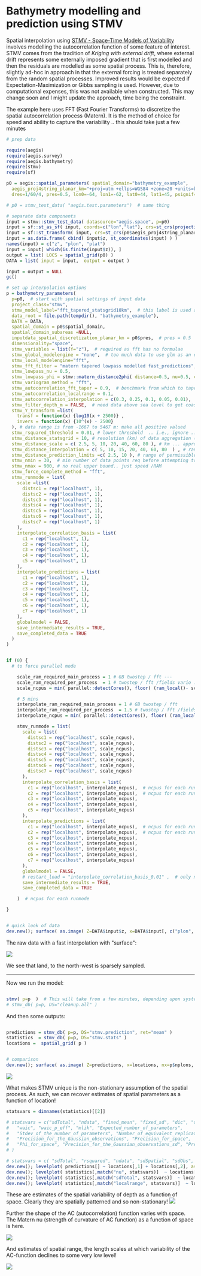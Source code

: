 
# Bathymetry modelling and prediction using STMV

Spatial interpolation using [STMV - Space-Time Models of Variability](https://github.com/jae0/stmv) involves modelling the autocorrelation function of some feature of interest. STMV comes from the tradition of *Kriging with external drift*, where external drift represents some externally imposed gradient that is first modelled and then the residuals are modelled as some spatial process. This is, therefore, slightly ad-hoc in approach in that the external forcing is treated separately from the random spatial processes. Improved results would be expected if Expectation-Maximization or Gibbs sampling is used. However, due to computational expenses, this was not available when constructed. This may change soon and I might update the approach, time being the constraint. 

The example here uses FFT (Fast Fourier Transforms) to discretize the spatial autocorrelation process (Matern). It is the method of choice for speed and ability to capture the variability .. this should take just a few minutes

```r
# prep data

require(aegis)
require(aegis.survey)
require(aegis.bathymetry)
require(stmv)
require(sf)

p0 = aegis::spatial_parameters( spatial_domain="bathymetry_example",
  aegis_proj4string_planar_km="+proj=utm +ellps=WGS84 +zone=20 +units=km",
  dres=1/60/4, pres=0.5, lon0=-64, lon1=-62, lat0=44, lat1=45, psignif=2 )

# p0 = stmv_test_data( "aegis.test.parameters")  # same thing

# separate data components
input = stmv::stmv_test_data( datasource="aegis.space", p=p0)
input = sf::st_as_sf( input, coords=c("lon","lat"), crs=st_crs(projection_proj4string("lonlat_wgs84")) )
input = sf::st_transform( input, crs=st_crs(p0$aegis_proj4string_planar_km) )
input = as.data.frame( cbind( input$z, st_coordinates(input) ) )
names(input) = c("z", "plon", "plat")
input = input[ which(is.finite(input$z)), ]
output = list( LOCS = spatial_grid(p0) )
DATA = list( input = input,  output = output )

input = output = NULL
gc()

# set up interpolation options
p = bathymetry_parameters(
  p=p0,  # start with spatial settings of input data
  project_class="stmv",
  stmv_model_label="fft_tapered_statsgrid10km",  # this label is used as directory for storage
  data_root = file.path(tempdir(), "bathymetry_example"),
  DATA = DATA,
  spatial_domain = p0$spatial_domain,
  spatial_domain_subareas =NULL,
  inputdata_spatial_discretization_planar_km = p0$pres,  # pres = 0.5
  dimensionality="space",
  stmv_variables = list(Y="z"),  # required as fft has no formulae
  stmv_global_modelengine = "none",  # too much data to use glm as an entry into link space ... use a direct transformation
  stmv_local_modelengine="fft",
  stmv_fft_filter = "matern tapered lowpass modelled fast_predictions", #  matern with taper, fast predictions are sufficient as data density is high
  stmv_lowpass_nu = 0.5,
  stmv_lowpass_phi = stmv::matern_distance2phi( distance=0.5, nu=0.5, cor=0.1 ),  # note: p$pres = 0.5
  stmv_variogram_method = "fft",
  stmv_autocorrelation_fft_taper = 0.9,  # benchmark from which to taper .. high data density truncate local predictions to capture heterogeneity
  stmv_autocorrelation_localrange = 0.1,
  stmv_autocorrelation_interpolation = c(0.3, 0.25, 0.1, 0.05, 0.01),  # start with smaller localrange estimates and expand
  stmv_filter_depth_m = FALSE,  # need data above sea level to get coastline
  stmv_Y_transform =list(
    transf = function(x) {log10(x + 2500)} ,
    invers = function(x) {10^(x) - 2500}
  ), # data range is from -1667 to 5467 m: make all positive valued
  stmv_rsquared_threshold = 0.01, # lower threshold  .. i.e., ignore ... there is no timeseries model, nor a fixed effect spatial "model"
  stmv_distance_statsgrid = 10, # resolution (km) of data aggregation (i.e. generation of the ** statistics ** )
  stmv_distance_scale = c( 2.5, 5, 10, 20, 40, 60, 80 ), # km ... approx guesses of 95% AC range
  stmv_distance_interpolation = c( 5, 10, 15, 20, 40, 60, 80  ) , # range of permissible predictions km (i.e 1/2 stats grid to upper limit) .. in this case 5, 10, 20
  stmv_distance_prediction_limits =c( 2.5, 10 ), # range of permissible predictions km (i.e 1/2 stats grid to upper limit based upon data density)
  stmv_nmin = 30,  # min number of data points req before attempting to model in a localized space
  stmv_nmax = 900, # no real upper bound.. just speed /RAM
  stmv_force_complete_method = "fft",
  stmv_runmode = list(
    scale =list( 
      distsc1 = rep("localhost", 1), 
      distsc2 = rep("localhost", 1), 
      distsc3 = rep("localhost", 1), 
      distsc4 = rep("localhost", 1), 
      distsc5 = rep("localhost", 1), 
      distsc6 = rep("localhost", 1), 
      distsc7 = rep("localhost", 1)
    ),
    interpolate_correlation_basis = list(
      c1 = rep("localhost", 1),
      c2 = rep("localhost", 1),
      c3 = rep("localhost", 1),
      c4 = rep("localhost", 1),
      c5 = rep("localhost", 1)
    ),
    interpolate_predictions = list(
      c1 = rep("localhost", 1),
      c2 = rep("localhost", 1),
      c3 = rep("localhost", 1),
      c4 = rep("localhost", 1),
      c5 = rep("localhost", 1),
      c6 = rep("localhost", 1),
      c7 = rep("localhost", 1) 
    ),
    globalmodel = FALSE,
    save_intermediate_results = TRUE,
    save_completed_data = TRUE
  ) 
)


if (0) {
  # to force parallel mode

    scale_ram_required_main_process = 1 # GB twostep / fft ---
    scale_ram_required_per_process  = 1 # twostep / fft /fields vario ..  (mostly 0.5 GB, but up to 5 GB)
    scale_ncpus = min( parallel::detectCores(), floor( (ram_local()- scale_ram_required_main_process) / scale_ram_required_per_process ) )

    # 5 mins
    interpolate_ram_required_main_process = 1 # GB twostep / fft
    interpolate_ram_required_per_process  = 1.5 # twostep / fft /fields vario ..
    interpolate_ncpus = min( parallel::detectCores(), floor( (ram_local()- interpolate_ram_required_main_process) / interpolate_ram_required_per_process ) )

    stmv_runmode = list(
      scale = list( 
        distsc1 = rep("localhost", scale_ncpus), 
        distsc2 = rep("localhost", scale_ncpus), 
        distsc3 = rep("localhost", scale_ncpus), 
        distsc4 = rep("localhost", scale_ncpus), 
        distsc5 = rep("localhost", scale_ncpus), 
        distsc6 = rep("localhost", scale_ncpus), 
        distsc7 = rep("localhost", scale_ncpus)
      ),
      interpolate_correlation_basis = list(
        c1 = rep("localhost", interpolate_ncpus),  # ncpus for each runmode
        c2 = rep("localhost", interpolate_ncpus),  # ncpus for each runmode
        c3 = rep("localhost", interpolate_ncpus),
        c4 = rep("localhost", interpolate_ncpus),
        c5 = rep("localhost", interpolate_ncpus)
      ),
      interpolate_predictions = list(
        c1 = rep("localhost", interpolate_ncpus),  # ncpus for each runmode
        c2 = rep("localhost", interpolate_ncpus),  # ncpus for each runmode
        c3 = rep("localhost", interpolate_ncpus),
        c4 = rep("localhost", interpolate_ncpus),
        c5 = rep("localhost", interpolate_ncpus),
        c6 = rep("localhost", interpolate_ncpus),
        c7 = rep("localhost", interpolate_ncpus)
      ),
      globalmodel = FALSE,
      # restart_load = "interpolate_correlation_basis_0.01" ,  # only needed if this is restarting from some saved instance
      save_intermediate_results = TRUE,
      save_completed_data = TRUE

    )  # ncpus for each runmode

}


# quick look of data
dev.new(); surface( as.image( Z=DATA$input$z, x=DATA$input[, c("plon", "plat")], nx=p$nplons, ny=p$nplats, na.rm=TRUE) )
```

The raw data with a fast interpolation with "surface":

![](../../docs/media/bathymetry_simple.png)

We see that land, to the north-west is sparsely sampled. 

---

Now we run the model:

```r

stmv( p=p  )  # This will take from a few minutes, depending upon system
# stmv_db( p=p, DS="cleanup.all" )
```

And then some outputs:

```r

predictions = stmv_db( p=p, DS="stmv.prediction", ret="mean" )
statistics  = stmv_db( p=p, DS="stmv.stats" )
locations =  spatial_grid( p )


# comparison
dev.new(); surface( as.image( Z=predictions, x=locations, nx=p$nplons, ny=p$nplats, na.rm=TRUE) )

```
![](../../docs/media/bathymetry_stmv.png)

What makes STMV unique is the non-stationary assumption of the spatial process. As such, we can recover estimates of spatial parameters as a function of location!

```r
statsvars = dimnames(statistics)[[2]]

# statsvars = c("sdTotal", "ndata", "fixed_mean", "fixed_sd", "dic", "dic_p_eff",
#   "waic", "waic_p_eff", "mlik", "Expected_number_of_parameters",
#   "Stdev_of_the_number_of_parameters", "Number_of_equivalent_replicates",
#   "Precision_for_the_Gaussian_observations", "Precision_for_space",
#   "Phi_for_space", "Precision_for_the_Gaussian_observations_sd", "Precision_for_space_sd", "Phi_for_space_sd"
# )

# statsvars = c( "sdTotal", "rsquared", "ndata", "sdSpatial", "sdObs", "phi", "nu", "localrange" )
dev.new(); levelplot( predictions[] ~ locations[,1] + locations[,2], aspect="iso" )
dev.new(); levelplot( statistics[,match("nu", statsvars)]  ~ locations[,1] + locations[,2], aspect="iso" ) # nu
dev.new(); levelplot( statistics[,match("sdTotal", statsvars)]  ~ locations[,1] + locations[,2], aspect="iso" ) #sd total
dev.new(); levelplot( statistics[,match("localrange", statsvars)]  ~ locations[,1] + locations[,2], aspect="iso" ) #localrange
```
These are estimates of the spatial variability of depth as a function of space. Clearly they are spatially patterned and so non-stationary! 
![](../../docs/media/bathymetry_nu.png)


Further the shape of the AC (autocorrelation) function varies with space. The Matern nu (strength of curvature of AC function) as a function of space is here.

![](../../docs/media/bathymetry_nu.png)

And estimates of spatial range, the length scales at which variability of the AC-function declines to some very low level!

![](../../docs/media/bathymetry_range.png)


